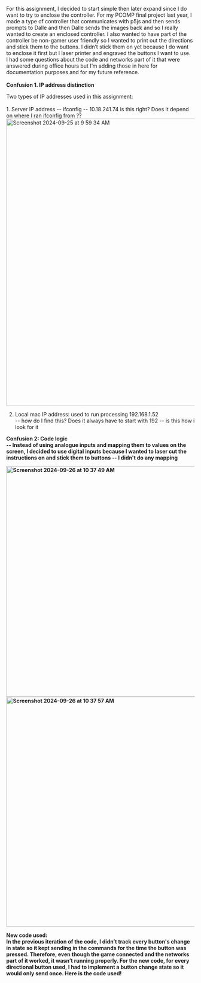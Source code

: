 For this assignment, I decided to start simple then later expand since I do want to try to enclose the controller. For my PCOMP final project last year, I made a type of controller that communicates with p5js and then sends prompts to Dalle and then Dalle sends the images back and so I really wanted to create an enclosed controller. I also wanted to have part of the controller be non-gamer user friendly so I wanted to print out the directions and stick them to the buttons. I didn’t stick them on yet because I do want to enclose it first but I laser printer and engraved the buttons I want to use. </br>
I had some questions about the code and networks part of it that were answered during office hours but I’m adding those in here for documentation purposes and for my future reference.  
</br>
<b>Confusion 1. IP address distinction  </b> </br>

Two types of IP addresses used in this assignment: </br>
</br>1. Server IP address --  ifconfig -- 10.18.241.74 is this right? Does it depend on where I ran ifconfig from ?? </br>
<img width="768" alt="Screenshot 2024-09-25 at 9 59 34 AM" src="https://github.com/user-attachments/assets/ba367367-5e9a-480d-b9f0-e49eead08063">

2. Local mac IP address: used to run processing  192.168.1.52 </br>
-- how do I find this? Does it always have to start with 192 -- is this how i look for it </br>

<b> Confusion 2:  Code logic <b> </br>
-- Instead of using analogue inputs and mapping them to values on the screen, I decided to use digital inputs because I wanted to laser cut the instructions on and stick them to buttons -- I didn't do any mapping 

<img width="617" alt="Screenshot 2024-09-26 at 10 37 49 AM" src="https://github.com/user-attachments/assets/8dee02c1-b299-4cda-a72a-a5dd79a5584a">
<img width="615" alt="Screenshot 2024-09-26 at 10 37 57 AM" src="https://github.com/user-attachments/assets/658241b6-d4a3-460a-af6d-0ee6a815c34e">

New code used: </br>
In the previous iteration of the code, I didn’t track every button's change in state so it kept sending in the commands for the time the button was pressed. Therefore, even though the game connected and the networks part of it worked, it wasn’t running properly. For the new code, for every directional button used, I had to implement a button change state so it would only send once. Here is the code used!  </br>


